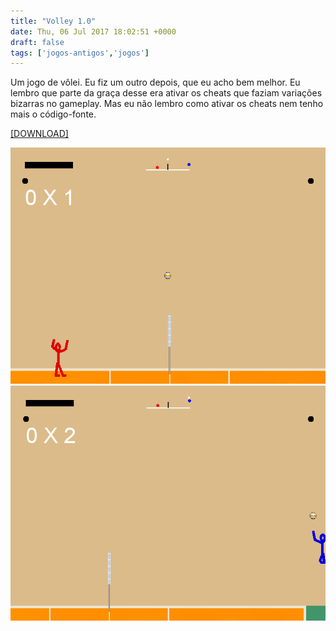 ```yaml
---
title: "Volley 1.0"
date: Thu, 06 Jul 2017 18:02:51 +0000
draft: false
tags: ['jogos-antigos','jogos']
---
```


Um jogo de vôlei. Eu fiz um outro depois, que eu acho bem melhor. Eu lembro que parte da graça desse era ativar os cheats que faziam variações bizarras no gameplay. Mas eu não lembro como ativar os cheats nem tenho mais o código-fonte.

[\[DOWNLOAD\]](https://www.dropbox.com/s/bd7bm0jz7171w4t/Volley%201.0.rar?dl=0)

![Game screenshot 1](pic1.png)
![Game screenshot 2](pic2.png)